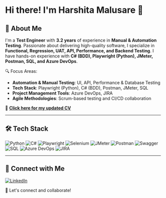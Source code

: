# Hi there! I'm Harshita Malusare 👋

## 🚀 About Me
I'm a **Test Engineer** with **3.2 years** of experience in **Manual & Automation Testing**. Passionate about delivering high-quality software, I specialize in **Functional, Regression, UAT, API, Performance, and Backend Testing**. I have hands-on experience with **C# (BDD), Playwright (Python), JMeter, Postman, SQL, and Azure DevOps**.

🔍 Focus Areas:
- **Automation & Manual Testing**: UI, API, Performance & Database Testing
- **Tech Stack**: Playwright (Python), C# (BDD), Postman, JMeter, SQL
- **Project Management Tools**: Azure DevOps, JIRA
- **Agile Methodologies**: Scrum-based testing and CI/CD collaboration

📌 **[Click here for my updated CV](https://drive.google.com/file/d/17dyDrc33wjkGEI1mcpGviIypvKwNG5wN/view?usp=sharing)**

---

## 🛠️ Tech Stack

![Python](https://img.shields.io/badge/Python-3776AB?style=for-the-badge&logo=python&logoColor=white)
![C#](https://img.shields.io/badge/C%23-239120?style=for-the-badge&logo=c-sharp&logoColor=white)
![Playwright](https://img.shields.io/badge/Playwright-2E2E2E?style=for-the-badge&logo=playwright&logoColor=green)
![Selenium](https://img.shields.io/badge/Selenium-43B02A?style=for-the-badge&logo=selenium&logoColor=white)
![JMeter](https://img.shields.io/badge/JMeter-D22128?style=for-the-badge&logo=apache-jmeter&logoColor=white)
![Postman](https://img.shields.io/badge/Postman-FF6C37?style=for-the-badge&logo=postman&logoColor=white)
![Swagger](https://img.shields.io/badge/Swagger-85EA2D?style=for-the-badge&logo=swagger&logoColor=black)
![SQL](https://img.shields.io/badge/SQL-4479A1?style=for-the-badge&logo=database&logoColor=white)
![Azure DevOps](https://img.shields.io/badge/Azure_DevOps-0078D7?style=for-the-badge&logo=azure-devops&logoColor=white)
![JIRA](https://img.shields.io/badge/JIRA-0052CC?style=for-the-badge&logo=jira&logoColor=white)

---

## 🤝 Connect with Me
[![LinkedIn](https://img.shields.io/badge/LinkedIn-Harshita%20Malusare-blue?style=for-the-badge&logo=linkedin)](https://www.linkedin.com/in/harshitamalusare2410)

🚀 Let's connect and collaborate!
